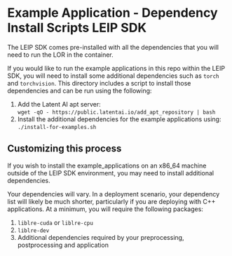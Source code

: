 # Example Application - Dependency Install Scripts LEIP SDK
The LEIP SDK comes pre-installed with all the dependencies that you will need to run the LOR in the container.


If you would like to run the example applications in this repo within the LEIP SDK, you will need to install
some additional dependencies such as `torch` and `torchvision`.  This directory includes a script to install those dependencies
and can be run using the following:

1. Add the Latent AI apt server:<br>
`wget -qO - https://public.latentai.io/add_apt_repository | bash`
2. Install the additional dependencies for the example applications using:<br>
`./install-for-examples.sh`


## Customizing this process
If you wish to install the example_applications on an x86_64 machine outside of the LEIP SDK environment, you may
need to install additional dependencies.

Your dependencies will vary. In a deployment scenario, your dependency list will likely be much shorter,
particularly if you are deploying with C++ applications.  At a minimum, you will require the following packages:

1. `liblre-cuda` or `liblre-cpu`
2. `liblre-dev`
3. Additional dependencies required by your preprocessing, postprocessing and application

